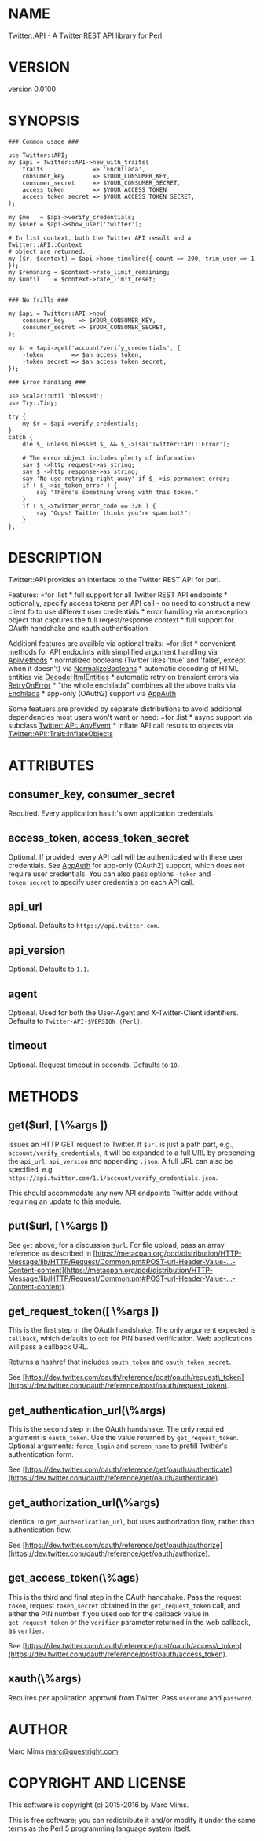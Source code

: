 # NAME

Twitter::API - A Twitter REST API library for Perl

# VERSION

version 0.0100

# SYNOPSIS

    ### Common usage ###

    use Twitter::API;
    my $api = Twitter::API->new_with_traits(
        traits              => 'Enchilada',
        consumer_key        => $YOUR_CONSUMER_KEY,
        consumer_secret     => $YOUR_CONSUMER_SECRET,
        access_token        => $YOUR_ACCESS_TOKEN
        access_token_secret => $YOUR_ACCESS_TOKEN_SECRET,
    );

    my $me   = $api->verify_credentials;
    my $user = $api->show_user('twitter');

    # In list context, both the Twitter API result and a Twitter::API::Context
    # object are returned.
    my ($r, $context) = $api->home_timeline({ count => 200, trim_user => 1 });
    my $remaning = $context->rate_limit_remaining;
    my $until    = $context->rate_limit_reset;


    ### No frills ###

    my $api = Twitter::API->new(
        consumer_key    => $YOUR_CONSUMER_KEY,
        consumer_secret => $YOUR_CONSUMER_SECRET,
    );

    my $r = $api->get('account/verify_credentials', {
        -token        => $an_access_token,
        -token_secret => $an_access_token_secret,
    });

    ### Error handling ###

    use Scalar::Util 'blessed';
    use Try::Tiny;

    try {
        my $r = $api->verify_credentials;
    }
    catch {
        die $_ unless blessed $_ && $_->isa('Twitter::API::Error');

        # The error object includes plenty of information
        say $_->http_request->as_string;
        say $_->http_response->as_string;
        say 'No use retrying right away' if $_->is_permanent_error;
        if ( $_->is_token_error ) {
            say "There's something wrong with this token."
        }
        if ( $_->twitter_error_code == 326 ) {
            say "Oops! Twitter thinks you're spam bot!";
        }
    };

# DESCRIPTION

Twitter::API provides an interface to the Twitter REST API for perl.

Features:
&#x3d;for :list
\* full support for all Twitter REST API endpoints
\* optionally, specify access tokens per API call - no need to construct a new
client fo to use different user credentials
\* error handling via an exception object that captures the full reqest/response
context
\* full support for OAuth handshake and xauth authentication

Additionl features are availble via optional traits:
&#x3d;for :list
\* convenient methods for API endpoints with simplified argument handling via
[ApiMethods](https://metacpan.org/pod/Twitter::API::Trait::ApiMethods)
\* normalized booleans (Twitter likes 'true' and 'false', except when it
doesn't) via [NormalizeBooleans](https://metacpan.org/pod/Twitter::API::Trait::NormalizeBooleans)
\* automatic decoding of HTML entities via
[DecodeHtmlEntities](https://metacpan.org/pod/Twitter::API::Trait::DecodeHtmlEntities)
\* automatic retry on transient errors via
[RetryOnError](https://metacpan.org/pod/Twitter::API::Trait::RetryOnError)
\* "the whole enchilada" combines all the above traits via
[Enchilada](https://metacpan.org/pod/Twitter::API::Trait::Enchilada)
\* app-only (OAuth2) support via [AppAuth](https://metacpan.org/pod/Twitter::API::Trait::AppAuth)

Some featuers are provided by separate distributions to avoid additional
dependencies most users won't want or need:
&#x3d;for :list
\* async support via subclass [Twitter::API::AnyEvent](https://metacpan.org/pod/Twitter::API::AnyEvent)
\* inflate API call results to objects via
[Twitter::API::Trait::InflateObjects](https://metacpan.org/pod/Twitter::API::Trait::InflateObjects)

# ATTRIBUTES

## consumer\_key, consumer\_secret

Required. Every application has it's own application credentials.

## access\_token, access\_token\_secret

Optional. If provided, every API call will be authenticated with these user
credentials. See [AppAuth](https://metacpan.org/pod/Twitter::API::Trait::AppAuth) for app-only (OAuth2)
support, which does not require user credentials. You can also pass options
`-token` and `-token_secret` to specify user credentials on each API call.

## api\_url

Optional. Defaults to `https://api.twitter.com`.

## api\_version

Optional. Defaults to `1.1`.

## agent

Optional. Used for both the User-Agent and X-Twitter-Client identifiers.
Defaults to `Twitter-API-$VERSION (Perl)`.

## timeout

Optional. Request timeout in seconds. Defaults to `10`.

# METHODS

## get($url, \[ \\%args \])

Issues an HTTP GET request to Twitter. If `$url` is just a path part, e.g.,
`account/verify_credentials`, it will be expanded to a full URL by prepending
the `api_url`, `api_version` and appending `.json`. A full URL can also be
specified, e.g. `https://api.twitter.com/1.1/account/verify_credentials.json`.

This should accommodate any new API endpoints Twitter adds without requiring an
update to this module.

## put($url, \[ \\%args \])

See `get` above, for a discussion `$url`. For file upload, pass an array
reference as described in
[https://metacpan.org/pod/distribution/HTTP-Message/lib/HTTP/Request/Common.pm#POST-url-Header-Value-...-Content-content](https://metacpan.org/pod/distribution/HTTP-Message/lib/HTTP/Request/Common.pm#POST-url-Header-Value-...-Content-content).

## get\_request\_token(\[ \\%args \])

This is the first step in the OAuth handshake. The only argument expected is
`callback`, which defaults to `oob` for PIN based verification. Web
applications will pass a callback URL.

Returns a hashref that includes `oauth_token` and `oauth_token_secret`.

See [https://dev.twitter.com/oauth/reference/post/oauth/request\_token](https://dev.twitter.com/oauth/reference/post/oauth/request_token).

## get\_authentication\_url(\\%args)

This is the second step in the OAuth handshake. The only required argument is `oauth_token`. Use the value returned by `get_request_token`. Optional arguments: `force_login` and `screen_name` to prefill Twitter's authentication form.

See [https://dev.twitter.com/oauth/reference/get/oauth/authenticate](https://dev.twitter.com/oauth/reference/get/oauth/authenticate).

## get\_authorization\_url(\\%args)

Identical to `get_authentication_url`, but uses authorization flow, rather
than authentication flow.

See [https://dev.twitter.com/oauth/reference/get/oauth/authorize](https://dev.twitter.com/oauth/reference/get/oauth/authorize).

## get\_access\_token(\\%ags)

This is the third and final step in the OAuth handshake. Pass the request `token`, request `token_secret` obtained in the `get_request_token` call, and either the PIN number if you used `oob` for the callback value in `get_request_token` or the `verifier` parameter returned in the web callback, as `verfier`.

See [https://dev.twitter.com/oauth/reference/post/oauth/access\_token](https://dev.twitter.com/oauth/reference/post/oauth/access_token).

## xauth(\\%args)

Requires per application approval from Twitter. Pass `username` and
`password`.

# AUTHOR

Marc Mims <marc@questright.com>

# COPYRIGHT AND LICENSE

This software is copyright (c) 2015-2016 by Marc Mims.

This is free software; you can redistribute it and/or modify it under
the same terms as the Perl 5 programming language system itself.
